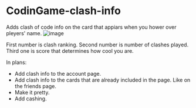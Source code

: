 # CodinGame-clash-info
Adds clash of code info on the card that appiars when you hower over pleyers' name.
![image](https://user-images.githubusercontent.com/19731967/110928064-2016d180-832f-11eb-9497-248731fd2036.png)

First number is clash ranking.
Second number is number of clashes played.
Third one is score that determines how cool you are.

In plans:
- Add clash info to the account page.
- Add clash info to the cards that are already included in the page. Like on the friends page.
- Make it pretty.
- Add cashing.
